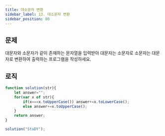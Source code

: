 ```yaml
---
title: 대소문자 변환
sidebar_label: 13. 대소문자 변환
sidebar_position: 80
---
```


## 문제 
대문자와 소문자가 같이 존재하는 문자열을 입력받아 대문자는 소문자로 소문자는 대문자로 변환하여 출력하는 프로그램을 작성하세요.

## 로직

```js
function solution(str){  
    let answer="";
    for(var x of str){
        if(x===x.toUpperCase()) answer+=x.toLowerCase();
        else answer+=x.toUpperCase();
    }
    return answer;
}

solution("StuDY");
```




